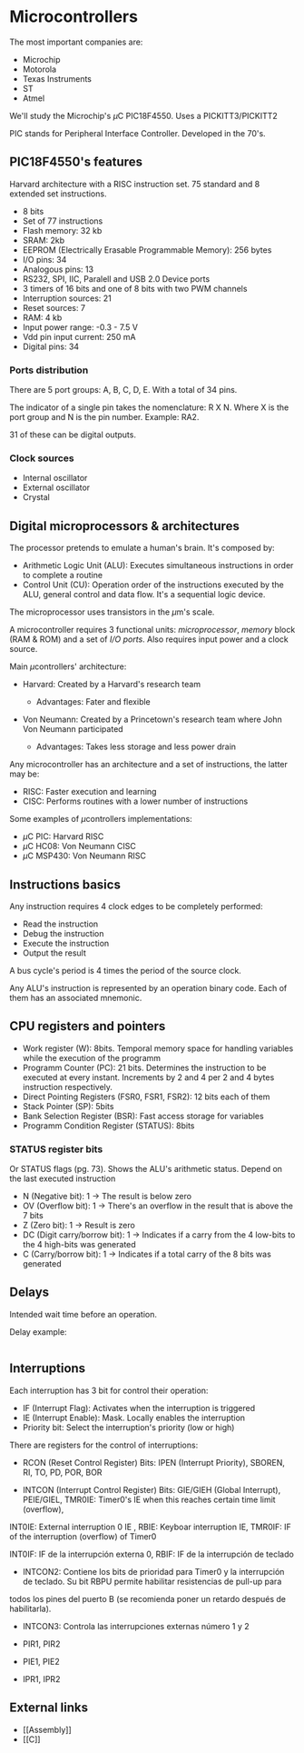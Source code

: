 # Microcontrollers

The most important companies are:

- Microchip
- Motorola
- Texas Instruments
- ST
- Atmel

We'll study the Microchip's $\mu$C PIC18F4550.
Uses a PICKITT3/PICKITT2

PIC stands for Peripheral Interface Controller. Developed in the 70's.


## PIC18F4550's features

Harvard architecture with a RISC instruction set. 75 standard and 8 extended set instructions.

- 8 bits
- Set of 77 instructions
- Flash memory: 32 kb
- SRAM: 2kb 
- EEPROM (Electrically Erasable Programmable Memory): 256 bytes
- I/O pins: 34
- Analogous pins: 13
- RS232, SPI, IIC, Paralell and USB 2.0 Device ports
- 3 timers of 16 bits and one of 8 bits with two PWM channels
- Interruption sources: 21
- Reset sources: 7
- RAM: 4 kb
- Input power range: -0.3 - 7.5 V
- Vdd pin input current: 250 mA
- Digital pins: 34


### Ports distribution

There are 5 port groups: A, B, C, D, E. With a total of 34 pins.

The indicator of a single pin takes the nomenclature: R X N. Where X is the port group and N is the pin number. Example: RA2.

31 of these can be digital outputs.

### Clock sources

- Internal oscillator
- External oscillator
- Crystal





## Digital microprocessors & architectures

The processor pretends to emulate a human's brain. It's composed by:

- Arithmetic Logic Unit (ALU): Executes simultaneous instructions in order to complete a routine
- Control Unit (CU): Operation order of the instructions executed by the ALU, general control and data flow. It's a sequential logic device.

The microprocessor uses transistors in the $\mu$m's scale.

A microcontroller requires 3 functional units: _microprocessor_, _memory_ block (RAM & ROM) and a set of _I/O ports_. Also requires input power and a clock source.

Main $\mu$controllers' architecture:

- Harvard: Created by a Harvard's research team
	- Advantages: Fater and flexible

- Von Neumann: Created by a Princetown's research team where John Von Neumann participated
	- Advantages: Takes less storage and less power drain

Any microcontroller has an architecture and a set of instructions, the latter may be:

- RISC: Faster execution and learning
- CISC: Performs routines with a lower number of instructions

Some examples of $\mu$controllers implementations:

- $\mu$C PIC: Harvard RISC
- $\mu$C HC08: Von Neumann CISC
- $\mu$C MSP430: Von Neumann RISC


## Instructions basics

Any instruction requires 4 clock edges to be completely performed:

- Read the instruction
- Debug the instruction
- Execute the instruction
- Output the result

A bus cycle's period is 4 times the period of the source clock.

Any ALU's instruction is represented by an operation binary code. Each of them has an associated mnemonic.


## CPU registers and pointers

- Work register (W): 8bits. Temporal memory space for handling variables while the execution of the programm
- Programm Counter (PC): 21 bits. Determines the instruction to be executed at every instant. Increments by 2 and 4 per 2 and 4 bytes instruction respectively.
- Direct Pointing Registers (FSR0, FSR1, FSR2): 12 bits each of them
- Stack Pointer (SP): 5bits
- Bank Selection Register (BSR): Fast access storage for variables
- Programm Condition Register (STATUS): 8bits


### STATUS register bits

Or STATUS flags (pg. 73). Shows the ALU's arithmetic status. Depend on the last executed instruction

- N (Negative bit): 1 -> The result is below zero
- OV (Overflow bit): 1 -> There's an overflow in the result that is above the 7 bits
- Z (Zero bit): 1 -> Result is zero
- DC (Digit carry/borrow bit): 1 -> Indicates if a carry from the 4 low-bits to the 4 high-bits was generated
- C (Carry/borrow bit): 1 -> Indicates if a total carry of the 8 bits was generated







## Delays

Intended wait time before an operation.

Delay example:

```Assembly

```



## Interruptions

Each interruption has 3 bit for control their operation:

- IF (Interrupt Flag): Activates when the interruption is triggered
- IE (Interrupt Enable): Mask. Locally enables the interruption
- Priority bit: Select the interruption's priority (low or high)

There are  registers for the control of interruptions:
- RCON (Reset Control Register)
Bits: IPEN (Interrupt Priority), SBOREN, RI, TO, PD, POR, BOR

- INTCON (Interrupt Control Register)
Bits: GIE/GIEH (Global Interrupt), PEIE/GIEL, TMR0IE: Timer0's IE when this reaches certain time limit (overflow),

INT0IE: External interruption 0 IE , RBIE: Keyboar interruption IE, TMR0IF: IF of the interruption (overflow) of Timer0

INT0IF: IF de la interrupción externa 0, RBIF: IF de la interrupción de teclado

- INTCON2: Contiene los bits de prioridad para Timer0 y la interrupción de teclado. Su bit RBPU permite habilitar resistencias de pull-up para

todos los pines del puerto B (se recomienda poner un retardo después de habilitarla).

- INTCON3: Controla las interrupciones externas número 1 y 2

- PIR1, PIR2

- PIE1, PIE2

- IPR1, IPR2






## External links

- [[Assembly]]
- [[C]]